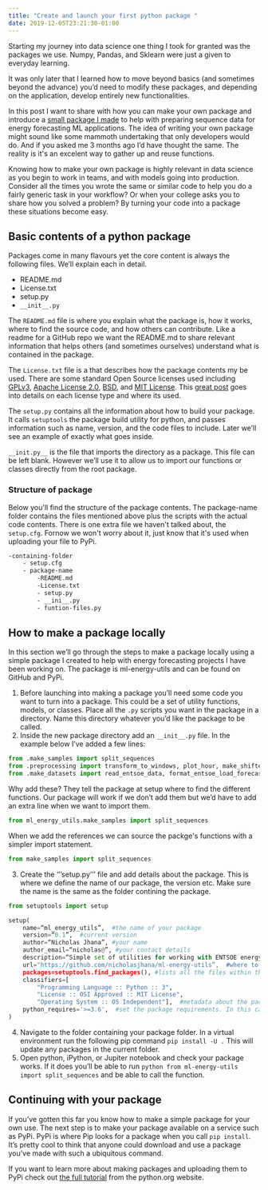 ```yaml
---
title: "Create and launch your first python package "
date: 2019-12-05T23:21:30-01:00
---
```


Starting my journey into data science one thing I took for granted was the packages we use. Numpy, Pandas, and Sklearn were just a given to everyday learning.

It was only later that I learned how to move beyond basics (and sometimes beyond the advance) you’d need to modify these packages, and depending on the application, develop entirely new functionalities.

In this post I want to share with how you can make your own package and introduce a [small package I made](https://github.com/nicholasjhana/ml-energy-utils) to help with preparing sequence data for energy forecasting ML applications. The idea of writing your own package might sound like some mammoth undertaking that only developers would do. And if you asked me 3 months ago I’d have thought the same. The reality is it's an excelent way to gather up and reuse functions.

Knowing how to make your own package is highly relevant in data science as you begin to work in teams, and with models going into production. Consider all the times you wrote the same or similar code to help you do a fairly generic task in your workflow? Or when your college asks you to share how you solved a problem? By turning your code into a package these situations become easy.

## Basic contents of a python package
Packages come in many flavours yet the core content is always the following files. We’ll explain each in detail.
- README.md
- License.txt
- setup.py
- ```__init__.py```

The ```README.md``` file is where you explain what the package is, how it works, where to find the source code, and how others can contribute. Like a readme for a GitHub repo we want the README.md to share relevant information that helps others (and sometimes ourselves) understand what is contained in the package.

The ```License.txt``` file is a that describes how the package contents my be used. There are some standard Open Source licenses used including [GPLv3](https://www.gnu.org/licenses/gpl-3.0.html), [Apache License 2.0](https://www.apache.org/licenses/LICENSE-2.0), [BSD](https://opensource.org/licenses/BSD-3-Clause), and [MIT License](https://mit-license.org/). This [great post](https://www.freecodecamp.org/news/how-open-source-licenses-work-and-how-to-add-them-to-your-projects-34310c3cf94/) goes into details on each license type and where its used.  

The ```setup.py``` contains all the information about how to build your package. It calls ```setuptools``` the package build utility for python, and passes information such as name, version, and the code files to include. Later we’ll see an example of exactly what goes inside.

```__init.py__``` is the file that imports the directory as a package. This file can be left blank. However we’ll use it to allow us to import our functions or classes directly from the root package. 

### Structure of package
Below you'll find the structure of the package contents. The package-name folder contains the files mentioned above plus the scripts with the actual code contents. There is one extra file we haven't talked about, the ```setup.cfg```. Fornow we won't worry about it, just know that it's used when uploading your file to PyPi.

```bash
-containing-folder
    - setup.cfg
    - package-name
        -README.md
        -License.txt
        - setup.py
        - __ini__.py
        - funtion-files.py
```

## How to make a package locally
In this section we’ll go through the steps to make a package locally using a simple package I created to help with energy forecasting projects I have been working on. The package is ml-energy-utils and can be found on GitHub and PyPi.

1. Before launching into making a package you’ll need some code you want to turn into a package. This could be a set of utility functions, models, or classes. Place all the ```.py``` scripts you want in the package in a directory. Name this directory whatever you’d like the package to be called.
2. Inside the new package directory add an ```__init__.py``` file. In the example below I’ve added a few lines:

```python 
from .make_samples import split_sequences
from .preprocessing import transform_to_windows, plot_hour, make_shifted_features, rename_cols, trim_length
from .make_datasets import read_entsoe_data, format_entsoe_load_forecast_data, combine_data
```

Why add these? They tell the package at setup where to find the different functions. Our package will work if we don’t add them but we’d have to add an extra line when we want to import them.

```python
from ml_energy_utils.make_samples import split_sequences
```

When we add the references we can source the packge's functions with a simpler import statement.

```python
from make_samples import split_sequences
```

3. Create the ‘’’setup.py’’’ file and add details about the package. This is where we define the name of our package, the version etc. Make sure the name is the same as the folder contining the package. 

```python
from setuptools import setup

setup(
    name=“ml_energy_utils”,  #the name of your package
    version=“0.1”,  #current version
    author=“Nicholas Jhana”, #your name
    author_email=“nicholas@”, #your contact details
    description=“Simple set of utilities for working with ENTSOE energy data“, #short description of the package
    url="https://github.com/nicholasjhana/ml-energy-utils”,  #where to find the source code
    packages=setuptools.find_packages(), #lists all the files within the package
    classifiers=[
        "Programming Language :: Python :: 3",
        "License :: OSI Approved :: MIT License",
        "Operating System :: OS Independent"],  #metadata about the package for pip
    python_requires='>=3.6',  #set the package requirements. In this case python 3.6 or higher
)
```

4. Navigate to the folder containing your package folder. In a virtual environment run the following pip command ```pip install -U .``` This will update any packages in the current folder.
5. Open python, iPython, or Jupiter notebook and check your package works. If it does you’ll be able to run ```python from ml-energy-utils import split_sequences``` and be able to call the function.

## Continuing with your package
If you’ve gotten this far you know how to make a simple package for your own use. The next step is to make your package available on a service such as PyPi. PyPi is where Pip looks for a package when you call ```pip install```. It’s pretty cool to think that anyone could download and use a package you’ve made with such a ubiquitous command. 

If you want to learn more about making packages and uploading them to PyPi check out [the full tutorial](https://packaging.python.org/tutorials/packaging-projects/) from the python.org website.
